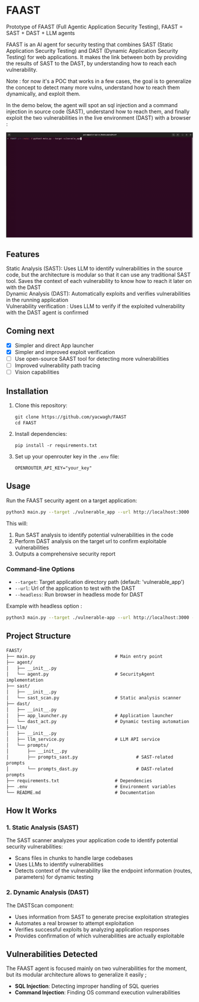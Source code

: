 # FAAST
Prototype of FAAST (Full Agentic Application Security Testing), FAAST = SAST + DAST + LLM agents

FAAST is an AI agent for security testing that combines SAST (Static Application Security Testing) and DAST (Dynamic Application Security Testing) for web applications. It makes the link between both by providing the results of SAST to the DAST, by understanding how to reach each vulnerability.

Note : for now it's a POC that works in a few cases, the goal is to generalize the concept to detect many more vulns, understand how to reach them dynamically, and exploit them.

In the demo below, the agent will spot an sql injection and a command injection in source code (SAST), understand how to reach them, and finally exploit the two vulnerabilities in the live environment (DAST) with a browser :  

![Demo](./demo.gif)  

## Features

Static Analysis (SAST): Uses LLM to identify vulnerabilities in the source code, but the architecture is modular so that it can use any traditional SAST tool. Saves the context of each vulnerability to know how to reach it later on with the DAST  
Dynamic Analysis (DAST): Automatically exploits and verifies vulnerabilities in the running application  
Vulnerability verification : Uses LLM to verify if the exploited vulnerability with the DAST agent is confirmed  

## Coming next

- [x] Simpler and direct App launcher
- [x] Simpler and improved exploit verification
- [ ] Use open-source SAAST tool for detecting more vulnerabilities
- [ ] Improved vulnerability path tracing
- [ ] Vision capabilities

## Installation

1. Clone this repository:
   ```
   git clone https://github.com/yacwagh/FAAST
   cd FAAST
   ```

2. Install dependencies:
   ```
   pip install -r requirements.txt
   ```

4. Set up your openrouter key in the `.env` file:
   ```
   OPENROUTER_API_KEY="your_key"
   ```

## Usage

Run the FAAST security agent on a target application:

```bash
python3 main.py --target ./vulnerable_app --url http://localhost:3000
```

This will:
1. Run SAST analysis to identify potential vulnerabilities in the code
2. Perform DAST analysis on the target url to confirm exploitable vulnerabilities
4. Outputs a comprehensive security report 

### Command-line Options

- `--target`: Target application directory path (default: 'vulnerable_app')
- `--url`: Url of the application to test with the DAST
- `--headless`: Run browser in headless mode for DAST

Example with headless option :

```bash
python3 main.py --target ./vulnerable-app --url http://localhost:3000 --headless
```

## Project Structure

```
FAAST/
├── main.py                              # Main entry point
├── agent/
│   ├── __init__.py
│   └── agent.py                         # SecurityAgent implementation
├── sast/
│   ├── __init__.py
│   └── sast_scan.py                     # Static analysis scanner
├── dast/
│   ├── __init__.py
│   ├── app_launcher.py                  # Application launcher
│   └── dast_act.py                      # Dynamic testing automation
├── llm/
│   ├── __init__.py
│   ├── llm_service.py                   # LLM API service
│   └── prompts/
│       ├── __init__.py
│       ├── prompts_sast.py                      # SAST-related prompts
│       └── prompts_dast.py                      # DAST-related prompts
├── requirements.txt                     # Dependencies
├── .env                                 # Environment variables
└── README.md                            # Documentation
```

## How It Works

### 1. Static Analysis (SAST)

The SAST scanner analyzes your application code to identify potential security vulnerabilities:

- Scans files in chunks to handle large codebases
- Uses LLMs to identify vulnerabilities
- Detects context of the vulnerability like the endpoint information (routes, parameters) for dynamic testing

### 2. Dynamic Analysis (DAST)

The DASTScan component:

- Uses information from SAST to generate precise exploitation strategies
- Automates a real browser to attempt exploitation
- Verifies successful exploits by analyzing application responses
- Provides confirmation of which vulnerabilities are actually exploitable

## Vulnerabilities Detected

The FAAST agent is focused mainly on two vulnerabilities for the moment, but its modular architecture allows to generalize it easily ;

- **SQL Injection**: Detecting improper handling of SQL queries
- **Command Injection**: Finding OS command execution vulnerabilities
